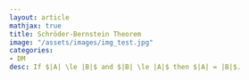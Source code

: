 ```yaml
---
layout: article
mathjax: true
title: Schröder-Bernstein Theorem
image: "/assets/images/img_test.jpg"
categories:
- DM
desc: If $|A| \le |B|$ and $|B| \le |A|$ then $|A| = |B|$.

































































































































































































































































































































































 
imagealt: 
---
```


If $|A| \le |B|$ and $|B| \le |A|$ then $|A| = |B|$.


































































































































































































































































































































































If $f: A \to B$ and $g: B \to A$ are [One-to-One Functions]({% post_url 2020-06-07-one-to-one-functions %}), then there is a [Bijection]({% post_url 2020-06-09-bijection %}) between $A$ and $B$.
































































































































































































































































































































































